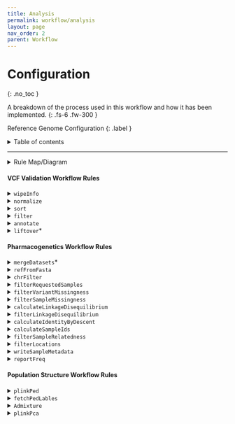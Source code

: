```yaml
---
title: Analysis
permalink: workflow/analysis
layout: page
nav_order: 2
parent: Workflow
---
```


# Configuration
{: .no_toc }

A breakdown of the process used in this workflow and how it has been implemented.
{: .fs-6 .fw-300 }

Reference Genome Configuration
{: .label }



<details markdown="block">
  <summary>
    Table of contents
  </summary>
  {: .text-delta }
1. TOC
{:toc}
</details>

---

<details markdown="block">
  <summary>
    Rule Map/Diagram
  </summary>
  {: .text-delta }

  ```mermaid
  ---
  title: Pharmacogenetics Analysis
  ---
  flowchart TD
  subgraph pharmacogeneticsWorkflow [Pharmacogenetics Workflow]
      direction BT

      reportFreq[[reportFreq:\nPerform frequency analysis]]
      filterRequestedSamples[[filterRequestedSamples:\nSubset samples to labeled\nsamples in metadata files]]
      filterVariantMissingness[[filterVariantMissingness:\nFilter variants with 100%\nmissingness]]
      filterSampleMissingness[[filterSampleMissingness:\nFilter samples with 100%\nmissingness]]
      refFromFasta[[refFromfasta:\nCheck reference alleles against\nprovided reference genome]]
      chrFilter[[chrFilter:\nFilter out non-standard\nchromosomes]]
      writeSampleMetadata[[writeSampleMetadata:\nTranspile cluster ownership from\nsample cluster assignment into\ninput format]]
      calculateLinkageDisequilibrium[[calculateLinkageDisequilibrium:\nCalculate LD associations]]
      filterLinkageDisequilibrium[[filterLinkageDisequilibrium:\nRemove variants in LD]]
      calculateIdentityByDescent[[calculateIdentityByDescent:\nCalculate Identity-By-Descent]]
      calculateSampleIds[[calculateSampleIds:\nQuery a list of sample IDs\nfrom the input VCF]]
      filterSampleRelatedness[[filterSampleRelatedness:\nremove a given list of]]
      filterLocations[[filterLocations:\nTrim the dataset to one of\nthe studied regions]]

      ifMultipleVcfs{If multiple\ndatasetsprovided}

      subgraph multipleVcfProtocol [Multiple dataset protocol]
          mergeDatasets[[mergeDatasets:\nMerge multiple incoming\ndatasets]]
      end


      ifMultipleVcfs --> |yes| multipleVcfProtocol
      ifMultipleVcfs --> |no| refFromFasta

      
      multipleVcfProtocol --> refFromFasta --> chrFilter --> filterRequestedSamples --> filterVariantMissingness --> filterSampleMissingness --> calculateLinkageDisequilibrium
      
      calculateLinkageDisequilibrium & filterSampleMissingness --> filterLinkageDisequilibrium

      filterLinkageDisequilibrium --> calculateIdentityByDescent --> calculateSampleIds

      filterLinkageDisequilibrium & calculateSampleIds --> filterSampleRelatedness

      filterSampleRelatedness --> filterLocations --> reportFreq
      
      

      writeSampleMetadata --> reportFreq

  end 
  subgraph ValidateVcfWorkflow [Validate VCF Workflow]
      wipeInfo[[wipeInfo:\nRemove INFO column for\ncomputational processing\n efficiency]]
      normalize[[normalize:\nNormalize all SNPs]]
      sort[[sort:\nEnsure correct variant order]]
      filter[[filter:\nRemove all variants except\nSNPs and INDELs]]
      annotate[[annotate:\nannotate VCF against given\nreference VCF such as \n dbSNP]]
      liftover[[liftover:\nPerform reference genome\nliftover]]

      wipeInfo --> normalize --> sort --> filter --> annotate --> liftover
  end
  subgraph PopulationStructureWorkflow [Population Structure Workflow]
      plinkPca[[Plink_PCA:\nPerform a PLINK-2.0 PCA]]
      plinkPed[[plinkPed:\nConvert to PLINK-1.9's PED\n format]]
      fetchPedLables[[fetchPedLables:\nGenerate Ind2Pop sample annotations\n file]]
      Admixture[[Admixture:\nPerform an admixture analysis]]

      plinkPed --> fetchPedLables --> Admixture
      filterSampleRelatedness --> plinkPca & plinkPed

  end

  liftover --> ifMultipleVcfs


  plinkPca --> END
  Admixture --> END
  reportFreq --> END
  ```

</details>

#### VCF Validation Workflow Rules

<details markdown="block">
  <summary>
    <code>wipeInfo</code>
  </summary>
  
  ```mermaid
  flowchart TD
  wipeInfo[[wipeInfo:\nRemove INFO column for\ncomputational processing\n efficiency]]
  ```

  <dl>
    <dt>Function</dt>
    <dd>To remove the <code>INFO</code> and <code>FORMAT</code> columns on the incoming dataset. This is done to speed up computation time for downstream analysis.</dd>
    <dt>Command</dt>
    <dd><code>bcftools annotate -x INFO,FORMAT -Oz -o {output.vcf} {input.vcf}</code></dd>
    <dt>Parameters</dt>
    <dd>
      <dl>
        <dt><code>-x INFO,FORMAT</code> | <code>-x</code>, <code>--remove</code></dt>
        <dd>Remove the <code>INFO</code> and <code>FORMAT</code> annotations from the input VCF file.</dd>
        <dt><code>-Oz</code> | <code>-O</code>, <code>--output-type</code></dt>
        <dd>Output format (<code>-Oz</code> denotes a BG-Zipped VCF output)</dd>
        <dt><code>-o {output.vcf}</code> | <code>-o</code>, <code>--output</code></dt>
        <dd>Output file.</dd>
      </dl>
    </dd>
  </dl>
    <hr>

</details>

<details markdown="block">
  <summary>
    <code>normalize</code>
  </summary>
  
```mermaid
flowchart TD
normalize[[normalize:\nNormalize all SNPs]]
```

  <dl>
    <dt>Function</dt>
    <dd>
    To normalize variant representations within the dataset provided. This involves the following:
      <ul>
      <li>decomposing multi-allelic records</li>
      <li>left-aligning all variants</li>
      <li>right-handed trimming to ensure parsimony</li>
      </ul>
    </dd>
    <dt>Command</dt>
    <dd><code>bcftools norm -m -any -O z -o {output.vcf} < {input.vcf}</code></dd>
    <dt>Parameters</dt>
    <dd>
      <dl>
        <dt><code>-m -any</code> | <code>-m</code>, <code>--multiallelics</code></dt>
        <dd>Decompose multi-allelic entries to bi-allelic entries (<code>-</code>) and merge both SNPs and INDELS into single records (<code>any</code>)</dd>
        <dt><code>-Oz</code> | <code>-O</code>, <code>--output-type</code></dt>
        <dd>Output format (<code>-Oz</code> denotes a BG-Zipped VCF output)</dd>
        <dt><code>-o {output.vcf}</code> | <code>-o</code>, <code>--output</code></dt>
        <dd>Output file.</dd>
      </dl>
    </dd>
  </dl>
    <hr>

</details>
  

<details markdown="block">
  <summary>
    <code>sort</code>
  </summary>
  
  ```mermaid
  flowchart TD
  sort[[sort:\nEnsure correct variant order]]
  ```

  This rule is responsible for sorting variants according to position, relative to the provided reference genome. This is important for downstream analysis which assumes ordered variants.

  <dl>
      <dt>Function</dt>
      <dd>
      To sort variants according to position, relative to the provided reference genome. This is important for downstream analysis which assumes ordered variants.</dd>
      <dt>Command</dt>
      <dd><code>bcftools sort -m {params.memory} -T results/PREP/{wildcards.dataset_name} -O z -o {output.vcf} < {input.vcf}</code></dd>
      <dt>Parameters</dt>
      <dd>
        <dl>
          <dt><code>-m {params.memory} </code> | <code>-m</code>, <code>--max-mem</code></dt>
          <dd>Provide a RAM memory available to the <code>bcftools sort</code> command.</dd>
          <dt><code>-T results/PREP/{wildcards.dataset_name}</code> | <code>-t</code>, <code>--temp-dir</code></dt>
          <dd>Provide a RAM memory available to the <code>bcftools sort</code> command.</dd>
          <dt><code>-Oz</code> | <code>-O</code>, <code>--output-type</code></dt>
          <dd>Output format (<code>-Oz</code> denotes a BG-Zipped VCF output)</dd>
          <dt><code>-o {output.vcf}</code> | <code>-o</code>, <code>--output</code></dt>
          <dd>Output file.</dd>
        </dl>
      </dd>
    </dl>
    <hr>
    
</details>
  

<details markdown="block">
  <summary>
    <code>filter</code>
  </summary>
  
  ```mermaid
  flowchart TD
  filter[[filter:\nRemove all variants except\nSNPs and INDELs]]
  ```

  <dl>
      <dt>Function</dt>
      <dd>
      To remove all variant types except SNPs and INDELs</dd>
      <dt>Command</dt>
      <dd><code>bcftools view -v snps,indels -f PASS -O z -o {output.vcf} < {input.vcf}</code></dd>
      <dt>Parameters</dt>
      <dd>
        <dl>
          <dt><code>-v snps,indels</code> | <code>-v</code>, <code>--types</code></dt>
          <dd>Only include SNPs and INDELs</dd>
          <dt><code>-f PASS</code> | <code>-f</code>, <code>--apply-filters</code></dt>
          <dd>Only select variants with <code>PASS</code> values.</dd>
          <dt><code>-Oz</code> | <code>-O</code>, <code>--output-type</code></dt>
          <dd>Output format (<code>-Oz</code> denotes a BG-Zipped VCF output)</dd>
          <dt><code>-o {output.vcf}</code> | <code>-o</code>, <code>--output</code></dt>
          <dd>Output file.</dd>
        </dl>
      </dd>
    </dl>
    <hr>

</details>
  

<details markdown="block">
  <summary>
    <code>annotate</code>
  </summary>
  
  ```mermaid
  flowchart TD
  annotate[[annotate:\nannotate VCF against given\nreference VCF such as \n dbSNP]]
  ```

  This rule is responsible for annotating the incoming data with variant IDs from the provided `resources/annotations.vcf.gz`.

  <dl>
      <dt>Function</dt>
      <dd>
      To annotate the incoming data with variant IDs from the provided <code>resources/annotations.vcf.gz</code>.</dd>
      <dt>Command</dt>
      <dd><code>bcftools annotate -c ID -a {input.annotations} -O z -o {output.vcf} {input.vcf}</code></dd>
      <dt>Parameters</dt>
      <dd>
        <dl>
          <dt><code>-c ID</code> | <code>-c</code>, <code>--columns</code></dt>
          <dd>Copy the <code>ID</code> column from the provided annotation VCF.</dd>
          <dt><code>-O z</code> | <code>-O</code>, <code>--output-type</code></dt>
          <dd>Output format (<code>-Oz</code> denotes a BG-Zipped VCF output)</dd>
          <dt><code>-o {output.vcf}</code> | <code>-o</code>, <code>--output</code></dt>
          <dd>Output file.</dd>
        </dl>
      </dd>
    </dl>
    <hr>

</details>
  

<details markdown="block">
  <summary>
    <code>liftover</code>*
  </summary>
  
  ```mermaid
  flowchart TD
  liftover[[liftover:\nPerform reference genome\nliftover]]
  ```

  <dl>
      <dt>Function</dt>
      <dd>
      To perform reference-genome version liftovers.</dd>
      <dt>Command</dt>
      <dd><code>java -jar $PICARD LiftoverVcf I={input.vcf} O={output.vcf} R={params.ref} C={params.chainFile} REJECT={output.rejected}</code></dd>
      <dt>Parameters</dt>
      <dd>
        <dl>
          <dt><code>I={input.vcf}</code> | <code>-I</code>, <code>--INPUT</code></dt>
          <dd>Provide the input VCF via parameter.</dd>
          <dt><code>O={output.vcf}</code> | <code>-O</code>, <code>--OUTPUT</code></dt>
          <dd>Provide the output VCF to be written to via parameter.</dd>
          <dt><code>R={params.ref}</code> | <code>-R</code>, <code>--REFERENCE_SEQUENCE</code></dt>
          <dd>Provide the reference genome to be used during LiftOver</dd>
          <dt><code>C={params.chainFile}</code> | <code>-C</code>, <code>--CHAIN</code></dt>
          <dd>Provide the chain-file describing the nature of the changes between two reference genome versions.</dd>
          <dt><code>REJECT={params.chainFile}</code> | <code>--REJECT</code></dt>
          <dd>Creates a file containing records which could not be lifted over.</dd>
        </dl>
      </dd>
    </dl>
    <hr>

</details>

#### Pharmacogenetics Workflow Rules

<details markdown="block">
  <summary>
    <code>mergeDatasets</code>*
  </summary>
  
  ```mermaid
  flowchart TD
  mergeDatasets[[mergeDatasets:\nMerge multiple incoming\ndatasets]]
  ```

  > This rule only executes when multiple described datasets are detected.
  This rule is responsible for merging multiple datasets into a single VCF file, suitable for collective analysis.

 <dl>
      <dt>Function</dt>
      <dd>
      To perform reference-genome version liftovers.</dd>
      <dt>Command</dt>
      <dd><code>bcftools merge -O z -o {output} {input.vcf}</code></dd>
      <dt>Parameters</dt>
      <dd>
        <dl>
          <dt><code>-O z</code> | <code>-O</code>, <code>--output-type</code></dt>
          <dd>Output format (<code>-Oz</code> denotes a BG-Zipped VCF output)</dd>
          <dt><code>-o {output.vcf}</code> | <code>-o</code>, <code>--output</code></dt>
          <dd>Output file.</dd>
        </dl>
        </dl>
      </dd>
    </dl>
    <hr>

</details>


<details markdown="block">
  <summary>
    <code>refFromFasta</code>
  </summary>
  
  ```mermaid
  flowchart TD
  refFromFasta[[refFromfasta:\nCheck reference alleles against\nprovided reference genome]]
  ```

 <dl>
      <dt>Function</dt>
      <dd>
      To check each loci and comparing its listed reference to that provided in the reference genome.</dd>
      <dt>Command</dt>
      <dd><code>plink2 --vcf {input.vcf} --fa {params.ref} --ref-from-fa force --allow-extra-chr --export vcf-4.2 bgz --out results/COLLATE/refFromFasta</code></dd>
      <dt>Parameters</dt>
      <dd>
        <dl>
          <dt><code>--vcf {input.vcf}</code> | <code>--vcf</code></dt>
          <dd>File path to the input VCF file via parameter.</dd>
          <dt><code>--fa {params.ref}</code> | <code>--fa</code></dt>
          <dd>File path to reference genome to be used for comparison.</dd>
          <dt><code>--ref-from-fa force</code> | <code>--ref-from-fa</code></dt>
          <dd>Sets REF allele to provided reference FASTA when possible unambiguously (Does not apply to some INDELS)</dd>
          <dt><code>--allow-extra-chr</code></dt>
          <dd>Permits non-standard chromosome codes in input data</dd>
          <dt><code>--export vcf-4.2 bgz</code> | <code>--export</code></dt>
          <dd>Save output to a BG-Zipped VCF file using the VCF-4.2 specification.</dd>
          <dt><code>--out results/COLLATE/refFromFasta</code> | <code>--out</code></dt>
          <dd>Provide the file name and path for output creation.</dd>
        </dl>
        </dl>
      </dd>
    </dl>
    <hr>

</details>

<details markdown="block">
  <summary>
    <code>chrFilter</code>
  </summary>

  ```mermaid
  flowchart TD
  chrFilter[[chrFilter:\nFilter out non-standard\nchromosomes]]
  ```

 <dl>
      <dt>Function</dt>
      <dd>
      To filter out non-standard chromosomes.</dd>
      <dt>Command</dt>
      <dd><code>plink2 --vcf {input.vcf} --allow-extra-chr --output-chr chr26 --chr 1-26 --export vcf-4.2 bgz --out results/COLLATE/chrFilter</code></dd>
      <dt>Parameters</dt>
      <dd>
        <dl>
          <dt><code>--vcf {input.vcf}</code> | <code>-vcf</code></dt>
          <dd>File path to the input VCF file via parameter.</dd>
          <dt><code>--allow-extra-chr</code></dt>
          <dd>Permits non-standard chromosome codes in input data.</dd>
          <dt><code>--output-chr chr26</code> | <code>--output-chr</code></dt>
          <dd>Sets chromosome code notation in output files to include the 'chr' as a prefix.</dd>
          <dt><code>--chr 1-26</code> | <code>--chr</code></dt>
          <dd>Request a subset of chromosomes to be included in the output file.</dd>
          <dt><code>--export vcf-4.2 bgz</code> | <code>--export</code></dt>
          <dd>Save output to a BG-Zipped VCF file using the VCF-4.2 specification.</dd>
          <dt><code>--out results/COLLATE/chrFilter</code> | <code>--out</code></dt>
          <dd>Provide the file name and path for output creation.</dd>
        </dl>
        </dl>
      </dd>
    </dl>
    <hr>

</details>


<details markdown="block">
  <summary>
    <code>filterRequestedSamples</code>
  </summary>

  ```mermaid
  flowchart TD
  filterRequestedSamples[[filterRequestedSamples:\nSubset samples to labeled\nsamples in metadata files]]
  ```

 <dl>
      <dt>Function</dt>
      <dd>
      To remove unneeded samples. This is done by comparison against all provided sample annotations in the <code>input/samples.csv</code> metadata file.</dd>
      <dt>Command</dt>
      <dd><code>bcftools view -s {params.samples} -O z -o {output} {input.vcf}</code></dd>
      <dt>Parameters</dt>
      <dd>
        <dl>
          <dt><code>-s {params.samples}</code> | <code>-s</code>, <code>--samples-file</code></dt>
          <dd>Provide a list of sample IDs to include in output.</dd>
          <dt><code>-O z</code> | <code>-O</code>, <code>--output-type</code></dt>
          <dd>Output format (<code>-Oz</code> denotes a BG-Zipped VCF output)</dd>
          <dt><code>-o {output}</code> | <code>-o</code>, <code>--output</code></dt>
          <dd>Output file.</dd>
        </dl>
        </dl>
      </dd>
    </dl>
    <hr>

</details>


<details markdown="block">
  <summary>
    <code>filterVariantMissingness</code>
  </summary>

  ```mermaid
  flowchart TD
  filterVariantMissingness[[filterVariantMissingness:\nFilter variants with 100%\nmissingness]]
  ```

 <dl>
      <dt>Function</dt>
      <dd>
      To manage and remove regions of missing calls along the variant-level.</dd>
      <dt>Command</dt>
      <dd><code>plink2 --chr 1-26 --allow-extra-chr --vcf {input} --geno 1.0 --output-chr chr26 --export vcf-4.2 bgz --out {params.output}</code></dd>
      <dt>Parameters</dt>
      <dd>
        <dl>
          <dt><code>--chr 1-26</code> | <code>--chr</code></dt>
          <dd>Request a subset of chromosomes to be included in the output file.</dd>
          <dt><code>--allow-extra-chr</code></dt>
          <dd>Permits non-standard chromosome codes in input data.</dd>
          <dt><code>--vcf {input.vcf}</code> | <code>--vcf</code></dt>
          <dd>Removes all variants with a missing call rate exceeding <code>1.0</code></dd>
          <dt><code>--geno 1.0</code> | <code>--geno</code></dt>
          <dd>File path to the input VCF file via parameter.</dd>
          <dt><code>--output-chr chr26</code> | <code>--output-chr</code></dt>
          <dd>Sets chromosome code notation in output files to include the 'chr' as a prefix.</dd>
          <dt><code>--export vcf-4.2 bgz</code> | <code>--export</code></dt>
          <dd>Save output to a BG-Zipped VCF file using the VCF-4.2 specification.</dd>
          <dt><code>--out {params.output}</code> | <code>--out</code></dt>
          <dd>Provide the file name and path for output creation.</dd>
        </dl>
      </dd>
    </dl>
    <hr>

</details>

<details markdown="block">
  <summary>
    <code>filterSampleMissingness</code>
  </summary>

  ```mermaid
  flowchart TD
  filterSampleMissingness[[filterSampleMissingness:\nFilter samples with 100%\nmissingness]]
  ```

 <dl>
      <dt>Function</dt>
      <dd>
      To manage and remove regions of missing calls along the sample-level.</dd>
      <dt>Command</dt>
      <dd><code>plink2 --chr 1-26 --allow-extra-chr --vcf {input} --mind 1.0 --output-chr chr26 --export vcf-4.2 bgz --out {params.output}</code></dd>
      <dt>Parameters</dt>
      <dd>
        <dl>
          <dt><code>--chr 1-26</code> | <code>--chr</code></dt>
          <dd>Request a subset of chromosomes to be included in the output file.</dd>
          <dt><code>--allow-extra-chr</code></dt>
          <dd>Permits non-standard chromosome codes in input data.</dd>
          <dt><code>--vcf {input.vcf}</code> | <code>--vcf</code></dt>
          <dd>File path to the input VCF file via parameter.</dd>
          <dt><code>--mind 1.0</code> | <code>--mind</code></dt>
          <dd>Removes all samples with a missing call rate exceeding <code>1.0</code></dd>
          <dt><code>--output-chr chr26</code> | <code>--output-chr</code></dt>
          <dd>Sets chromosome code notation in output files to include the 'chr' as a prefix.</dd>
          <dt><code>--export vcf-4.2 bgz</code> | <code>--export</code></dt>
          <dd>Save output to a BG-Zipped VCF file using the VCF-4.2 specification.</dd>
          <dt><code>--out {params.output}</code> | <code>--out</code></dt>
          <dd>Provide the file name and path for output creation.</dd>
        </dl>
      </dd>
    </dl>
    <hr>

</details>

<details markdown="block">
  <summary>
    <code>calculateLinkageDisequilibrium</code>
  </summary>

  ```mermaid
  flowchart TD
  calculateLinkageDisequilibrium[[calculateLinkageDisequilibrium:\nCalculate LD associations]]
  ```
  
 <dl>
      <dt>Function</dt>
      <dd>
      To calculate and compile a Linkage-Disequilibrium report.</dd>
      <dt>Command</dt>
      <dd><code>plink2 --vcf {input} --chr 1-26 --new-id-max-allele-len 1000 --rm-dup exclude-mismatch --indep-pairwise 50 5 0.5 --bad-ld --out {params.output}</code></dd>
      <dt>Parameters</dt>
      <dd>
        <dl>
          <dt><code>--vcf {input.vcf}</code> | <code>--vcf</code></dt>
          <dd>File path to the input VCF file via parameter.</dd>
          <dt><code>--chr 1-26</code> | <code>--chr</code></dt>
          <dd>Request a subset of chromosomes to be included in the output file.</dd>
          <dt><code>--new-id-max-allele-len 1000</code> | <code>--new-id-max-allele-len</code></dt>
          <dd>Sets a new internal maximum length for variant IDs.</dd>
          <dt><code>--rm-dup exclude-mismatch</code> | <code>--rm-dup</code></dt>
          <dd>When duplicate IDs are found, remove all entries.</dd>
          <dt><code>--indep-pairwise 50 5 0.5</code> | <code>--indep-pairwise</code></dt>
          <dd>Only include variants in approximate linkage equilibrium, using a <code>50</code>-variant window which moves <code>5</code> variants per step and removes variants with an r<sub>2</sub> value greater than <code>0.5</code>.</dd>
          <dt><code>--bad-ld</code> | <code>--bad-ld</code></dt>
          <dd>Overrides warning for less than 50 sample datasets where LD is not accurate.</dd>
          <dt><code>--out {params.output}</code> | <code>--out</code></dt>
          <dd>Provide the file name and path for output creation.</dd>
        </dl>
      </dd>
    </dl>
    <hr>

</details>

<details markdown="block">
  <summary>
    <code>filterLinkageDisequilibrium</code>
  </summary>

  ```mermaid
  flowchart TD
  filterLinkageDisequilibrium[[filterLinkageDisequilibrium:\nRemove variants in LD]]
  ```

 <dl>
      <dt>Function</dt>
      <dd>
      To calculate and compile a Linkage-Disequilibrium report.</dd>
      <dt>Command</dt>
      <dd><code>plink2 --allow-extra-chr --vcf {input.vcf} --extract {input.inclusion_list} --export vcf-4.2 bgz --out {params.output}</code></dd>
      <dt>Parameters</dt>
      <dd>
        <dl>
          <dt><code>--allow-extra-chr</code></dt>
          <dd>Permits non-standard chromosome codes in input data.</dd>
          <dt><code>--vcf {input.vcf}</code> | <code>--vcf</code></dt>
          <dd>File path to the input VCF file via parameter.</dd>
          <dt><code>--extract {input.inclusion_list}</code> | <code>--extract</code></dt>
          <dd>Extracts only the listed samples.</dd>
          <dt><code>--export vcf-4.2 bgz</code> | <code>--export</code></dt>
          <dd>Save output to a BG-Zipped VCF file using the VCF-4.2 specification.</dd>
          <dt><code>--out {params.output}</code> | <code>--out</code></dt>
          <dd>Provide the file name and path for output creation.</dd>
        </dl>
      </dd>
    </dl>
    <hr>

</details>

<details markdown="block">
  <summary>
    <code>calculateIdentityByDescent</code>
  </summary>

  ```mermaid
  flowchart TD
  calculateIdentityByDescent[[calculateIdentityByDescent:\nCalculate Identity-By-Descent]]
  ```

 <dl>
      <dt>Function</dt>
      <dd>
      To calculate and compile am Identity-By-Descent report.</dd>
      <dt>Command</dt>
      <dd><code>plink --vcf {input} --allow-extra-chr --keep-allele-order --genome --min 0.2 --recode vcf-iid bgz --out {params.output}</code></dd>
      <dt>Parameters</dt>
      <dd>
        <dl>
          <dt><code>--vcf {input.vcf}</code> | <code>--vcf</code></dt>
          <dd>File path to the input VCF file via parameter.</dd>
          <dt><code>--allow-extra-chr</code></dt>
          <dd>Permits non-standard chromosome codes in input data.</dd>
          <dt><code>--keep-allele-order</code> | <code>--keep-allele-order</code></dt>
          <dd>Tells Plink-1.9 to maintain original A1/A2, otherwise major allele is set to A2.</dd>
          <dt><code>--genome</code> | <code>--genome</code></dt>
          <dd>Run an identity-by-descent report.</dd>
          <dt><code>--min 0.2</code> | <code>--min</code></dt>
          <dd>Removes individuals with an IBD score below <code>0.2</code>.</dd>
          <dt><code>--recode vcf-iid bgz</code> | <code>--recode</code></dt>
          <dd>Sets output format to a BG-ZIpped VCF with individual-identifiers.</dd>
          <dt><code>--out {params.output}</code> | <code>--out</code></dt>
          <dd>Provide the file name and path for output creation.</dd>
        </dl>
      </dd>
    </dl>
    <hr>

</details>

<details markdown="block">
  <summary>
    <code>calculateSampleIds</code>
  </summary>

  ```mermaid
  flowchart TD
  calculateSampleIds[[calculateSampleIds:\nQuery a list of sample IDs\nfrom the input VCF]]
  ```

 <dl>
      <dt>Function</dt>
      <dd>
      To generate a list of sample IDs.</dd>
      <dt>Command</dt>
      <dd><code>bcftools query -l {input} > {output}</code></dd>
      <dt>Parameters</dt>
      <dd>
        <dl>
          <dt><code>-l {input}</code> | <code>-l</code></dt>
          <dd>A file containing a list of Sample IDs to keep.</dd>
        </dl>
      </dd>
    </dl>
    <hr>

</details>

<details markdown="block">
  <summary>
    <code>filterSampleRelatedness</code>
  </summary>

  ```mermaid
  flowchart TD
  filterSampleRelatedness[[filterSampleRelatedness:\nremove a given list of]]
  ```

 <dl>
      <dt>Function</dt>
      <dd>
      To filter out all but unrelated samples, given the list of samples to keep from its predecessor rules.</dd>
      <dt>Command</dt>
      <dd><code>bcftools view {input.vcf} -S {input.samples} -O z -o {output}</code></dd>
      <dt>Parameters</dt>
      <dd>
        <dl>
          <dt><code>-S {input.vcf}</code> | <code>-S</code>, <code>--samples-file</code></dt>
          <dd>A file containing a list of Sample IDs to include.</dd>
          <dt><code>-O z</code> | <code>-O</code>, <code>--output-type</code></dt>
          <dd>Output format (<code>-Oz</code> denotes a BG-Zipped VCF output)</dd>
          <dt><code>-o {output}</code> | <code>-o</code>, <code>--output</code></dt>
          <dd>Output file.</dd>
        </dl>
      </dd>
    </dl>
    <hr>

</details>

<details markdown="block">
  <summary>
    <code>filterLocations</code>
  </summary>

  ```mermaid
  flowchart TD
  filterLocations[[filterLocations:\nTrim the dataset to one of\nthe studied regions]]
  ```

 <dl>
      <dt>Function</dt>
      <dd>
      To filter out all but unrelated samples, given the list of samples to keep from its predecessor rules.</dd>
      <dt>Command</dt>
      <dd><code>plink2 --allow-extra-chr --vcf {input} --from-bp {params.fromBP} --to-bp {params.toBP} --chr {params.chr} --output-chr chr26 --export vcf-4.2 bgz --out results/TRIM/ALL_{wildcards.location}</code></dd>
      <dt>Parameters</dt>
      <dd>
        <dl>
          <dt><code>--allow-extra-chr</code></dt>
          <dd>Permits non-standard chromosome codes in input data.</dd>
          <dt><code>--vcf {input.vcf}</code> | <code>--vcf</code></dt>
          <dd>File path to the input VCF file via parameter.</dd>
          <dt><code>--from-bp {params.fromBP}</code> | <code>--from-bp</code></dt>
          <dd>Start coordinates for the region to trim to.</dd>
          <dt><code>--to-bp {params.toBP}</code> | <code>--to-bp</code></dt>
          <dd>Stop coordinates for the region to trim to.</dd>
          <dt><code>--chr {params.chr}</code> | <code>--chr</code></dt>
          <dd>The chromosome to trim on.</dd>
          <dt><code>--output-chr chr26</code> | <code>--output-chr</code></dt>
          <dd>Sets chromosome code notation in output files to include the 'chr' as a prefix.</dd>
          <dt><code>--export vcf-4.2 bgz</code> | <code>--export</code></dt>
          <dd>Save output to a BG-Zipped VCF file using the VCF-4.2 specification.</dd>
          <dt><code>--out results/TRIM/ALL_{wildcards.location}</code> | <code>--out</code></dt>
          <dd>Provide the file name and path for output creation.</dd>
        </dl>
      </dd>
    </dl>
    <hr>

</details>

<details markdown="block">
  <summary>
    <code>writeSampleMetadata</code>
  </summary>

  ```mermaid
  flowchart TD
  writeSampleMetadata[[writeSampleMetadata:\nTranspile cluster ownership from\nsample cluster assignment into\ninput format]]
  ```
  
 <dl>
      <dt>Function</dt>
      <dd>To compile sample metadata.</dd>
      <dt>Command</dt>
      <dd><code>join("scripts", "01-TRANSPILE_CLUSTERS.py")</code></dd>
      <dt>Parameters</dt>
      <dd>
        <dl>
        </dl>
      </dd>
    </dl>
    <hr>


</details>

<details markdown="block">
  <summary>
    <code>reportFreq</code>
  </summary>

  ```mermaid
  flowchart TD
  reportFreq[[reportFreq:\nPerform frequency analysis]]
  ```

  <dl>
      <dt>Function</dt>
      <dd>
      To generate a frequency report.</dd>
      <dt>Command</dt>
      <dd><code>plink2 --allow-extra-chr --vcf {input.vcf} --freq counts --export vcf-4.2 bgz --out results/FINAL/$CLUSTER/{params.prefix}</code>, and <code>plink2 --allow-extra-chr --vcf {input.vcf} --pheno iid-only results/REFERENCE/cluster_$CLUSTER.txt --loop-cats $CLUSTER --freq counts --missing --hardy midp --out results/FINAL/$CLUSTER/{params.prefix}
        </code></dd>
      <dt>Parameters</dt>
      <dd>
        <dl>
          <dt><code>--allow-extra-chr</code></dt>
          <dd>Permits non-standard chromosome codes in input data.</dd>
          <dt><code>--vcf {input.vcf}</code> | <code>--vcf</code></dt>
          <dd>File path to the input VCF file via parameter.</dd>
          <dt><code>--freq counts</code> | <code>--freq</code></dt>
          <dd>Generate a frequency report including variant count data.</dd>
          <dt><code>--export vcf-4.2 bgz</code> | <code>--export</code></dt>
          <dd>Save output to a BG-Zipped VCF file using the VCF-4.2 specification.</dd>
          <dt><code>--out results/TRIM/ALL_{wildcards.location}</code> | <code>--out</code></dt>
          <dd>Provide the file name and path for output creation.</dd>
        </dl>
          <dt><code>--pheno iid-only results/REFERENCE/cluster_$CLUSTER.txt</code> | <code>--pheno</code></dt>
          <dd>Extract phenotype information from the given file by Sample ID.</dd>
          <dt><code>--loop-cats $CLUSTER</code> | <code>--loop-cats</code></dt>
          <dd>Re-run this command and focus on the populated cluster (This command is designed to be executed in a bash for loop, where $CLUSTER is set each iteration).</dd>
          <dt><code>--missing</code> | <code>--missing</code></dt>
          <dd>Generate a missingness report for both samples and variants.</dd>
          <dt><code>--hardy midp</code> | <code>--hardy</code></dt>
          <dd>Generate a Hardy-Weinburg report with Mid-P adjustments.</dd>
        </dl>
      </dd>
    </dl>
    <hr>


</details>

#### Population Structure Workflow Rules

<details markdown="block">
  <summary>
    <code>plinkPed</code>
  </summary>

  ```mermaid
  flowchart TD
  plinkPed[[plinkPed:\nConvert to PLINK-1.9's PED\n format]]
  ```

</details>

<details markdown="block">
  <summary>
    <code>fetchPedLables</code>
  </summary>

  ```mermaid
  flowchart TD
  fetchPedLables[[fetchPedLables:\nGenerate Ind2Pop sample annotations\n file]]
  ```

</details>

<details markdown="block">
  <summary>
    <code>Admixture</code>
  </summary>

  ```mermaid
  flowchart TD
  Admixture[[Admixture:\nPerform an admixture analysis]]
  ```

</details>

<details markdown="block">
  <summary>
    <code>plinkPca</code>
  </summary>

  ```mermaid
  flowchart TD
  plinkPca[[Plink_PCA:\nPerform a PLINK-2.0 PCA]]
  ```

</details>

